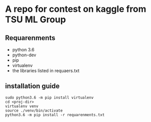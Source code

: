 # A repo for contest on kaggle from TSU ML Group

## Requarenments

* python 3.6
* python-dev
* pip
* virtualenv
* the libraries listed in requaers.txt

## installation guide

    sudo python3.6 -m pip install virtualenv
    cd <proj-dir>
    virtualenv venv
    source ./venv/bin/activate
    python3.6 -m pip install -r requarenments.txt